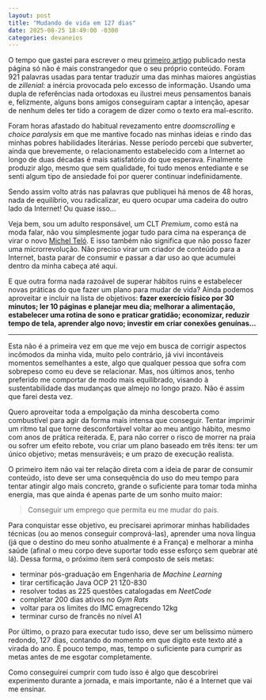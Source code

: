 ```yaml
---
layout: post
title: "Mudando de vida em 127 dias"
date: 2025-08-25 18∶49∶00 -0300
categories: devaneios
---
```


O tempo que gastei para escrever o meu [primeiro artigo](/devaneios/2025/08/21/tedio-consumir-ansia-produzir.html) publicado nesta página só não é mais constrangedor que o seu próprio conteúdo. Foram 921 palavras usadas para tentar traduzir uma das minhas maiores angústias de _zillenial_: a inércia provocada pelo excesso de informação. Usando uma dupla de referências nada ortodoxas eu ilustrei meus pensamentos banais e, felizmente, alguns bons amigos conseguiram captar a intenção, apesar de nenhum deles ter tido a coragem de dizer como o texto era mal-escrito.

Foram horas afastado do habitual revezamento entre _doomscrolling_ e _choice paralysis_ em que me mantive focado nas minhas ideias e rindo das minhas pobres habilidades literárias. Nesse período percebi que subverter, ainda que brevemente, o relacionamento estabelecido com a Internet ao longo de duas décadas é mais satisfatório do que esperava. Finalmente produzir algo, mesmo que sem qualidade, foi tudo menos entediante e se senti algum tipo de ansiedade foi por querer continuar indefinidamente.

Sendo assim volto atrás nas palavras que publiquei há menos de 48 horas, nada de equilíbrio, vou radicalizar, eu quero ocupar uma cadeira do outro lado da Internet! Ou quase isso...

Veja bem, sou um adulto responsável, um CLT _Premium_, como está na moda falar, não vou simplesmente jogar tudo para cima na esperança de virar o novo [Michel Teló](https://www.youtube.com/FilipeDeschamps). E isso também não significa que não posso fazer uma microrrevolução. Não preciso virar um criador de conteúdo para a Internet, basta parar de consumir e passar a dar uso ao que acumulei dentro da minha cabeça até aqui.

E que outra forma nada razoável de superar hábitos ruins e estabelecer novas práticas do que fazer um plano para mudar de vida? Ainda podemos aproveitar e incluir na lista de objetivos: **fazer exercício físico por 30 minutos; ler 10 páginas e planejar meu dia; melhorar a alimentação, estabelecer uma rotina de sono e praticar gratidão; economizar, reduzir tempo de tela, aprender algo novo; investir em criar conexões genuínas...**

---

Esta não é a primeira vez em que me vejo em busca de corrigir aspectos incômodos da minha vida, muito pelo contrário, já vivi incontáveis momentos semelhantes a este, algo que qualquer pessoa que sofra com sobrepeso como eu deve se relacionar. Mas, nos últimos anos, tenho preferido me comportar de modo mais equilibrado, visando à sustentabilidade das mudanças que almejo no longo prazo. Não é assim que farei desta vez.

Quero aproveitar toda a empolgação da minha descoberta como combustível para agir da forma mais intensa que conseguir. Tentar imprimir um ritmo tal que torne desconfortável voltar ao meu antigo hábito, mesmo com anos de prática reiterada. E, para não correr o risco de morrer na praia ou sofrer um efeito rebote, vou criar um plano baseado em três itens: ter um único objetivo; metas mensuráveis; e um prazo de execução realista.

O primeiro item não vai ter relação direta com a ideia de parar de consumir conteúdo, isto deve ser uma consequência do uso do meu tempo para tentar atingir algo mais concreto, grande o suficiente para tomar toda minha energia, mas que ainda é apenas parte de um sonho muito maior:

> Conseguir um emprego que permita eu me mudar do país.

Para conquistar esse objetivo, eu precisarei aprimorar minhas habilidades técnicas (ou ao menos conseguir comprová-las), aprender uma nova língua (já que o destino do meu sonho atualmente é a França) e melhorar a minha saúde (afinal o meu corpo deve suportar todo esse esforço sem quebrar até lá). Dessa forma, o próximo item será composto de seis metas:

- terminar pós-graduação em Engenharia de _Machine Learning_
- tirar certificação Java OCP 21 1Z0-830
- resolver todas as 225 questões catalogadas em _NeetCode_
- completar 200 dias ativos no _Gym Rats_
- voltar para os limites do IMC emagrecendo 12kg
- terminar curso de francês no nível A1

Por último, o prazo para executar tudo isso, deve ser um belíssimo número redondo, 127 dias, contando do momento em que digito este texto até a virada do ano. É pouco tempo, mas, tempo o suficiente para cumprir as metas antes de me esgotar completamente.

Como conseguirei cumprir com tudo isso é algo que descobrirei experimento durante a jornada, e mais importante, não é a Internet que vai me ensinar.
